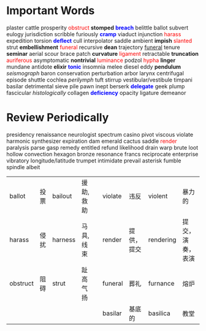 # Important Words 
plaster cattle prosperity <mark style="background: transparent; color: red">obstruct</mark> **stomped** <b><mark style="background: transparent; color: blue">breach</mark></b> belittle ballot subvert eulogy jurisdiction scribble furiously <b><mark style="background: transparent; color: blue">cramp</mark></b> viaduct injunction <mark style="background: transparent; color: red">harass</mark> expedition torsion <b><mark style="background: transparent; color: blue">deflect</mark></b> cull interpolator saddle ambient **impish** <mark style="background: transparent; color: red">slanted</mark> strut **embellishment** <mark style="background: transparent; color: red">funeral</mark> recursive **dean** trajectory <u>funeral</u> tenure **seminar** aerial scour brace patch **curvature** <mark style="background: transparent; color: red">ligament</mark> retractable **truncation** <mark style="background: transparent; color: red">auriferous</mark> asymptomatic **nontrivial** <mark style="background: transparent; color: red">luminance</mark> podzol <mark style="background: transparent; color: red">hypha</mark> **linger** mundane antidote **elixir** <b><mark style="background: transparent; color: blue">tonic</mark></b> insomnia melee diesel eddy **pendulum** *seismograph* baron conservation perturbation arbor larynx centrifugal episode shuttle cochlea *perilymph* tuft stirrup vestibular/vestibule timpani basilar detrimental sieve pile pawn inept berserk <b><mark style="background: transparent; color: blue">delegate</mark></b> geek plump fascicular *histologically* collagen <b><mark style="background: transparent; color: blue">deficiency</mark></b> opacity ligature  demeanor 


# Review Periodically 
presidency renaissance neurologist spectrum casino pivot viscous violate harmonic synthesizer expiration dam emerald cactus saddle <mark style="background: transparent; color: red">render</mark> paralysis parse gasp remedy entitled refund likelihood drain warp brute loot hollow convection hexagon bronze resonance francs reciprocate enterprise vibratory longitude/latitude trumpet intimidate prevail asterisk fumble spindle albeit

|  |  |  |  |  |  |  |  |  |
| ---- | ---- | ---- | ---- | ---- | ---- | ---- | ---- | ---- |
| ballot | 投票 | bailout | 援助, 救助 |  | violate | 违反 | violent | 暴力的 |
| harass | 侵扰 | harness | 马具, 线束 |  | render | 提供， 提交 | rendering | 提交， 演奏， 表演 |
| obstruct | 阻碍 | strut | 趾高气扬 |  | funeral | 葬礼 | furnance | 熔炉 |
|  |  |  |  |  | basilar  | 基底的 | basilica | 教堂 |
